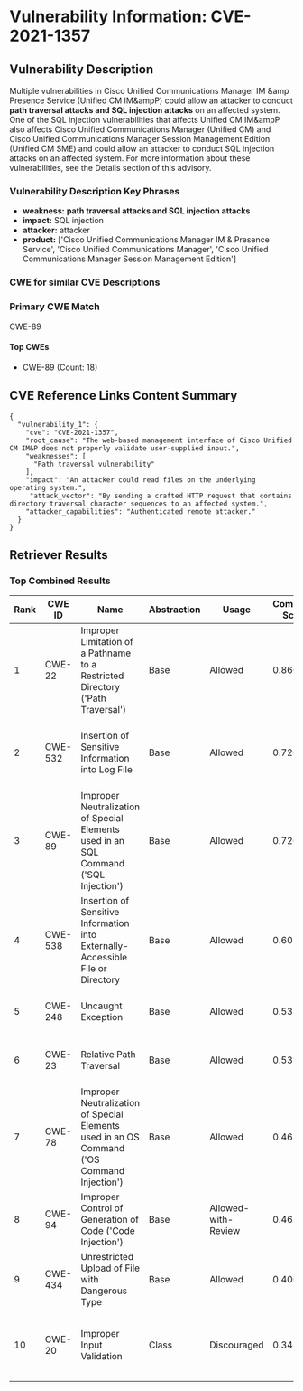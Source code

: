 # Vulnerability Information: CVE-2021-1357

## Vulnerability Description
Multiple vulnerabilities in Cisco Unified Communications Manager IM &amp Presence Service (Unified CM IM&ampP) could allow an attacker to conduct **path traversal attacks and SQL injection attacks** on an affected system. One of the SQL injection vulnerabilities that affects Unified CM IM&ampP also affects Cisco Unified Communications Manager (Unified CM) and Cisco Unified Communications Manager Session Management Edition (Unified CM SME) and could allow an attacker to conduct SQL injection attacks on an affected system. For more information about these vulnerabilities, see the Details section of this advisory.

### Vulnerability Description Key Phrases
- **weakness:** **path traversal attacks and SQL injection attacks**
- **impact:** SQL injection
- **attacker:** attacker
- **product:** ['Cisco Unified Communications Manager IM & Presence Service', 'Cisco Unified Communications Manager', 'Cisco Unified Communications Manager Session Management Edition']

### CWE for similar CVE Descriptions
### Primary CWE Match
CWE-89

#### Top CWEs
- CWE-89 (Count: 18)

## CVE Reference Links Content Summary
```
{
  "vulnerability_1": {
    "cve": "CVE-2021-1357",
    "root_cause": "The web-based management interface of Cisco Unified CM IM&P does not properly validate user-supplied input.",
    "weaknesses": [
      "Path traversal vulnerability"
    ],
    "impact": "An attacker could read files on the underlying operating system.",
     "attack_vector": "By sending a crafted HTTP request that contains directory traversal character sequences to an affected system.",
    "attacker_capabilities": "Authenticated remote attacker."
  }
}
```

## Retriever Results

### Top Combined Results

| Rank | CWE ID | Name | Abstraction | Usage | Combined Score | Retrievers | Individual Scores |
|------|--------|------|-------------|-------|---------------|------------|-------------------|
| 1 | CWE-22 | Improper Limitation of a Pathname to a Restricted Directory ('Path Traversal') | Base | Allowed | 0.8604 | dense, sparse, graph | dense: 0.585, sparse: 0.367, graph: 1.000 |
| 2 | CWE-532 | Insertion of Sensitive Information into Log File | Base | Allowed | 0.7261 | dense, sparse, graph | dense: 0.554, sparse: 0.402, graph: 0.613 |
| 3 | CWE-89 | Improper Neutralization of Special Elements used in an SQL Command ('SQL Injection') | Base | Allowed | 0.7208 | dense, sparse, graph | dense: 0.604, sparse: 0.354, graph: 0.604 |
| 4 | CWE-538 | Insertion of Sensitive Information into Externally-Accessible File or Directory | Base | Allowed | 0.6039 | sparse, graph | sparse: 0.504, graph: 0.882 |
| 5 | CWE-248 | Uncaught Exception | Base | Allowed | 0.5325 | sparse, graph | sparse: 0.458, graph: 0.757 |
| 6 | CWE-23 | Relative Path Traversal | Base | Allowed | 0.5324 | sparse, graph | sparse: 0.379, graph: 0.882 |
| 7 | CWE-78 | Improper Neutralization of Special Elements used in an OS Command ('OS Command Injection') | Base | Allowed | 0.4630 | dense, sparse | dense: 0.563, sparse: 0.317 |
| 8 | CWE-94 | Improper Control of Generation of Code ('Code Injection') | Base | Allowed-with-Review | 0.4610 | dense, sparse | dense: 0.551, sparse: 0.362 |
| 9 | CWE-434 | Unrestricted Upload of File with Dangerous Type | Base | Allowed | 0.4003 | sparse, graph | sparse: 0.305, graph: 0.631 |
| 10 | CWE-20 | Improper Input Validation | Class | Discouraged | 0.3452 | dense, sparse, graph | dense: 0.573, sparse: 0.451, graph: 0.632 |

